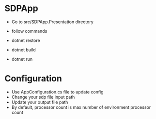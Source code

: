 # SDPApp

- Go to src/SDPApp.Presentation directory
- follow commands

- dotnet restore
- dotnet build
- dotnet run

# Configuration
- Use AppConfiguration.cs file to update config
- Change your sdp file input path
- Update your output file path
- By default, processor count is max number of environment processor count

 
 
